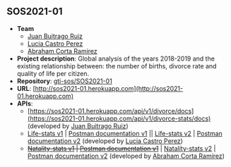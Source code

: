 ## SOS2021-01

- **Team**
  - [Juan Buitrago Ruiz](https://github.com/19juaniyo99)
  - [Lucia Castro Perez](https://github.com/Lucia2712)
  - [Abraham Corta Ramirez](https://github.com/AbramsM1A2) 
- **Project description**: Global analysis of the years 2018-2019 and the existing relationship between: the number of births, divorce rate and quality of life per citizen.
- **Repository**: [gti-sos/SOS2021-01]( https://github.com/gti-sos/SOS2021-01 )
- **URL**: [http://sos2021-01.herokuapp.com](http://sos2021-01.herokuapp.com)
-  **APIs**:
    - [https://sos2021-01.herokuapp.com/api/v1/divorce/docs](https://sos2021-01.herokuapp.com/api/v1/divorce-stats/docs) (developed by [Juan Buitrago Ruiz](https://github.com/19juaniyo99))
    - [Life-stats v1](https://sos2021-01.herokuapp.com/api/v1/life-stats) | [Postman documentation v1](https://documenter.getpostman.com/view/14961437/TzJoDg1P) || [Life-stats v2](https://sos2021-01.herokuapp.com/api/v2/life-stats) | [Postman documentation v2](https://documenter.getpostman.com/view/14961437/TzRSgnqQ) (developed by [Lucia Castro Perez](https://github.com/Lucia2712))
    - ~~[Natality-stats v1](https://sos2021-01.herokuapp.com/api/v1/natality-stats) | [Postman documentation v1](https://documenter.getpostman.com/view/14932491/TzJrCzRM)~~ | [Natality-stats v2](https://sos2021-01.herokuapp.com/api/v2/natality-stats) | [Postman documentation v2](https://documenter.getpostman.com/view/14932491/TzRSg7GK) (developed by [Abraham Corta Ramírez](https://github.com/AbramsM1A2))
